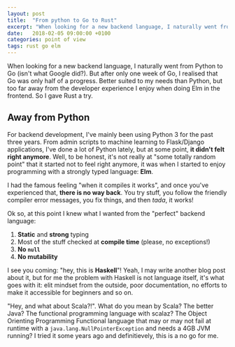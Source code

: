 ```yaml
---
layout: post
title:  "From python to Go to Rust"
excerpt: "When looking for a new backend language, I naturally went from Python to Go (isn't what Google did?). But after only one week of Go, I realised that Go was only half of a progress. Better suited to my needs than Python, but too far away from the developer experience I enjoy when doing Elm in the frontend. So I gave Rust a try."
date:   2018-02-05 09:00:00 +0100
categories: point of view
tags: rust go elm
---
```


When looking for a new backend language, I naturally went from Python to Go (isn't what Google did?). But after only one week of Go, I realised that Go was only half of a progress. Better suited to my needs than Python, but too far away from the developer experience I enjoy when doing Elm in the frontend. So I gave Rust a try.

## Away from Python

For backend development, I've mainly been using Python 3 for the past three years. From admin scripts to machine learning to Flask/Django applications, I've done a lot of Python lately, but at some point, __it didn't felt right anymore__. Well, to be honest, it's not really at "some totally random point" that it started not to feel right anymore, it was when I started to enjoy programming with a strongly typed language: __Elm__.

I had the famous feeling "when it compiles it works", and once you've experienced that, __there is no way back__. You try stuff, you follow the friendly compiler error messages, you fix things, and then _tada_, it works!

Ok so, at this point I knew what I wanted from the "perfect" backend language:

1. __Static__ and __strong__ typing
2. Most of the stuff checked at __compile time__ (please, no exceptions!)
3. __No `null`__
4. __No mutability__

I see you coming: "hey, this is __Haskell__"! Yeah, I may write another blog post about it, but for me the problem with Haskell is not language itself, it's what goes with it: elit mindset from the outside, poor documentation, no efforts to make it accessible for beginners and so on.

"Hey, and what about Scala?!". What do you mean by Scala? The better Java? The functional programming language with scalaz? The Object Orienting Programming Functional language that may or may not fail at runtime with a `java.lang.NullPointerException` and needs a 4GB JVM running? I tried it some years ago and definitievely, this is a no go for me.
